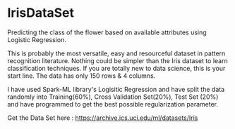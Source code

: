 # IrisDataSet
Predicting the class of the flower based on available attributes using Logistic Regression.

This is probably the most versatile, easy and resourceful dataset in pattern recognition literature. 
Nothing could be simpler than the Iris dataset to learn classification techniques. 
If you are totally new to data science, this is your start line. The data has only 150 rows & 4 columns.

I have used Spark-ML library's Logisitic Regression and have split the data randomly into Training(60%), Cross Validation Set(20%),
Test Set (20%) and have programmed to get the best possible regularization parameter.

Get the Data Set here : https://archive.ics.uci.edu/ml/datasets/Iris
